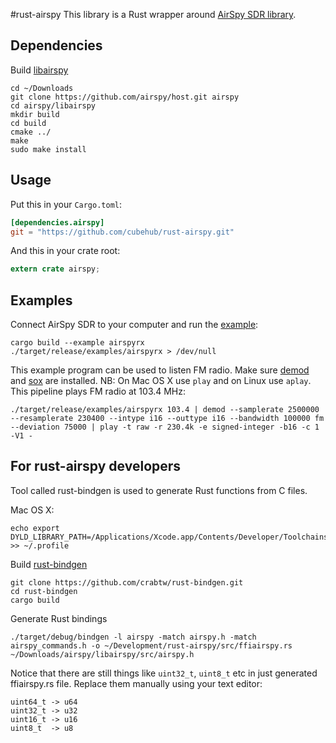 #rust-airspy
This library is a Rust wrapper around [AirSpy SDR library](https://github.com/airspy/host/tree/master/libairspy).

## Dependencies

Build [libairspy](https://github.com/airspy/host/tree/master/libairspy)

    cd ~/Downloads
    git clone https://github.com/airspy/host.git airspy
    cd airspy/libairspy
    mkdir build
    cd build
    cmake ../
    make
    sudo make install

## Usage
Put this in your `Cargo.toml`:

```toml
[dependencies.airspy]
git = "https://github.com/cubehub/rust-airspy.git"
```

And this in your crate root:

```rust
extern crate airspy;
```

## Examples

Connect AirSpy SDR to your computer and run the [example](https://github.com/cubehub/rust-airspy/blob/master/examples/airspyrx.rs):

    cargo build --example airspyrx
    ./target/release/examples/airspyrx > /dev/null

This example program can be used to listen FM radio. Make sure [demod](https://github.com/cubehub/demod) and [sox](https://github.com/uklauer/sox) are installed.
NB: On Mac OS X use `play` and on Linux use `aplay`. This pipeline plays FM radio at 103.4 MHz:

    ./target/release/examples/airspyrx 103.4 | demod --samplerate 2500000 --resamplerate 230400 --intype i16 --outtype i16 --bandwidth 100000 fm --deviation 75000 | play -t raw -r 230.4k -e signed-integer -b16 -c 1 -V1 -


## For rust-airspy developers

Tool called rust-bindgen is used to generate Rust functions from C files.

Mac OS X:

    echo export DYLD_LIBRARY_PATH=/Applications/Xcode.app/Contents/Developer/Toolchains/XcodeDefault.xctoolchain/usr/lib/:$DYLD_LIBRARY_PATH >> ~/.profile

Build [rust-bindgen](https://github.com/crabtw/rust-bindgen)

    git clone https://github.com/crabtw/rust-bindgen.git
    cd rust-bindgen
    cargo build

Generate Rust bindings

    ./target/debug/bindgen -l airspy -match airspy.h -match airspy_commands.h -o ~/Development/rust-airspy/src/ffiairspy.rs ~/Downloads/airspy/libairspy/src/airspy.h

Notice that there are still things like `uint32_t`, `uint8_t` etc in just generated ffiairspy.rs file. Replace them manually using your text editor:

    uint64_t -> u64
    uint32_t -> u32
    uint16_t -> u16
    uint8_t  -> u8
